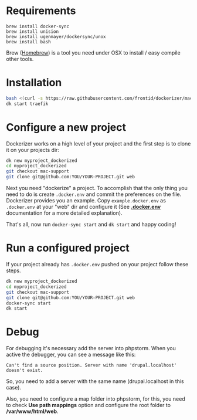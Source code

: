 # Requirements

```
brew install docker-sync
brew install unision
brew install ugenmayer/dockersync/unox
brew install bash
```

Brew  ([Homebrew](http://brew.sh/)) is a tool you need under OSX to install / easy compile other tools.

# Installation

```bash
bash <(curl -s https://raw.githubusercontent.com/frontid/dockerizer/mac-support/install.sh)
dk start traefik
```

# Configure a new project
Dockerizer works on a high level of your project and the first step is to clone it on your projects dir:

```bash
dk new myproject_dockerized
cd myproject_dockerized
git checkout mac-support
git clone git@github.com:YOU/YOUR-PROJECT.git web
```

Next you need "dockerize" a project. To accomplish that the only thing you need to do is  create `.docker.env` and commit the preferences on the file.  
Dockerizer provides you an example. Copy `example.docker.env` as `.docker.env` at your "web" dir and configure it (See **[.docker.env](/dockerenv)** documentation for a more detailed explanation). 

That's all, now run `docker-sync start` and `dk start` and happy coding!

# Run a configured project
If your project already has `.docker.env` pushed on your project follow these steps.

```bash
dk new myproject_dockerized
cd myproject_dockerized
git checkout mac-support
git clone git@github.com:YOU/YOUR-PROJECT.git web
docker-sync start
dk start
```

# Debug

For debugging it's necessary add the server into phpstorm. When you active the debugger, you can see a message like this:

    Can't find a source position. Server with name 'drupal.localhost' doesn't exist.

So, you need to add a server with the same name (drupal.localhost in this case).

Also, you need to configure a map folder into phpstorm, for this, you need to check **Use path mappings** option and configure the root folder to **/var/www/html/web**.